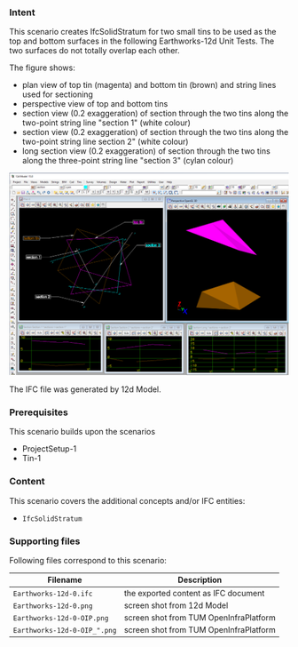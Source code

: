 
### Intent

This scenario creates IfcSolidStratum for two small tins to be used as the top and bottom surfaces in the following Earthworks-12d Unit Tests.
The two surfaces do not totally overlap each other.

The figure shows:

- plan view of top tin (magenta) and bottom tin (brown) and string lines used for sectioning
- perspective view of top and bottom tins
- section view (0.2 exaggeration) of section through the two tins along the two-point string line "section 1" (white colour)
- section view (0.2 exaggeration) of section through the two tins along the two-point string line section 2" (white colour) 
- long section view (0.2 exaggeration) of section through the two tins along the three-point string line "section 3" (cylan colour) 


![earthworks12d0](../Earthworks-12d-0/Earthworks-12d-0.png  "Top and Bottom IfcSolidStratum for Earthworks-12d Examples") 


The IFC file was generated by 12d Model. 

### Prerequisites

This scenario builds upon the scenarios

- ProjectSetup-1
- Tin-1

### Content

This scenario covers the additional concepts and/or IFC entities:

- `IfcSolidStratum`

### Supporting files

Following files correspond to this scenario:

| Filename                  | Description                              |
|---------------------------|------------------------------------------|
| `Earthworks-12d-0.ifc`    | the exported content as IFC document     |
| `Earthworks-12d-0.png`    | screen shot from 12d Model               |
| `Earthworks-12d-0-OIP.png`| screen shot from TUM OpenInfraPlatform   |
| `Earthworks-12d-0-OIP_".png`| screen shot from TUM OpenInfraPlatform |

